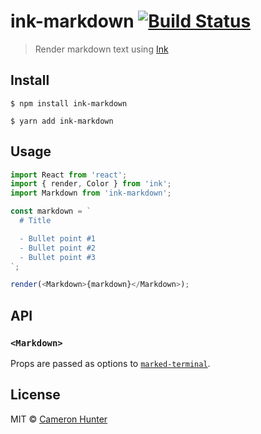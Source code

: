 # ink-markdown [![Build Status](https://travis-ci.org/cameronhunter/ink-markdown.svg?branch=master)](https://travis-ci.org/cameronhunter/ink-markdown)

> Render markdown text using [Ink](https://github.com/vadimdemedes/ink)

## Install

```
$ npm install ink-markdown
```

```
$ yarn add ink-markdown
```

## Usage

```js
import React from 'react';
import { render, Color } from 'ink';
import Markdown from 'ink-markdown';

const markdown = `
  # Title

  - Bullet point #1
  - Bullet point #2
  - Bullet point #3
`;

render(<Markdown>{markdown}</Markdown>);
```

## API

### `<Markdown>`

Props are passed as options to
[`marked-terminal`](https://github.com/mikaelbr/marked-terminal#options).

## License

MIT © [Cameron Hunter](https://cameronhunter.co.uk)
